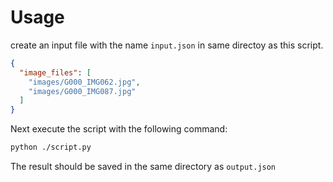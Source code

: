 # Usage
create an input file with the name `input.json` in same directoy as this script.
```json
{
  "image_files": [
    "images/G000_IMG062.jpg",
    "images/G000_IMG087.jpg"
  ]
}
```
Next execute the script with the following command:

```Bash
python ./script.py
```

The result should be saved in the same directory as `output.json`